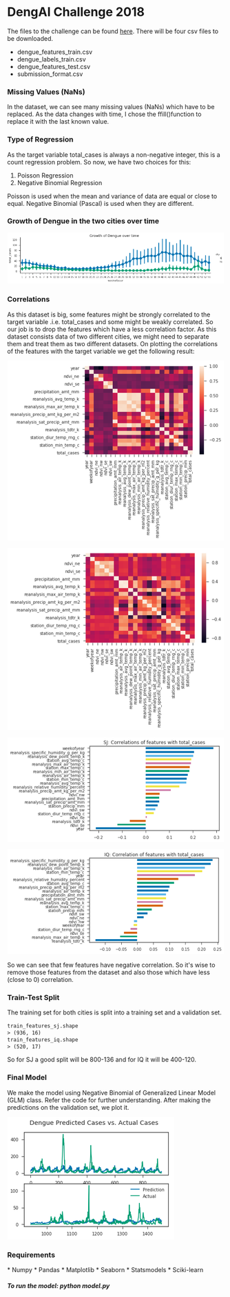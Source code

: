 <h1> DengAI Challenge 2018 </h1>

The files to the challenge can be found [here](https://www.drivendata.org/competitions/44/dengai-predicting-disease-spread/).
There will be four csv files to be downloaded. 
* dengue_features_train.csv
* dengue_labels_train.csv
* dengue_features_test.csv
* submission_format.csv

<h3>Missing Values (NaNs)</h3>
In the dataset, we can see many missing values (NaNs) which have to be replaced. As the data changes with time, I chose the ffill()function to replace it with the last known value.

<h3>Type of Regression</h3>
As the target variable total_cases is always a non-negative integer, this is a count regression problem.
So now, we have two choices for this: 

1. Poisson Regression
1. Negative Binomial Regression

Poisson is used when the mean and variance of data are equal or close to equal. Negative Binomial (Pascal) is used when they are different. 

<h3>Growth of Dengue in the two cities over time</h3>

![](/images/growth_of_dengue.png)

<h3>Correlations</h3>
As this dataset is big, some features might be strongly correlated to the target variable .i.e. total_cases and some might be weakly correlated. So our job is to drop the features which have a less correlation factor. As this dataset consists data of two different cities, we might need to separate them and treat them as two different datasets. 
On plotting the correlations of the features with the target variable we get the following result: 

![](/images/corr_sj_heatmap.png)

![](/images/corr_iq_heatmap.png)

![](/images/corr_sj.png)

![](/images/corr_iq.png)

So we can see that few features have negative correlation. So it's wise to remove those features from the dataset and also those which have less (close to 0) correlation. 

<h3>Train-Test Split</h3>
The training set for both cities is split into a training set and a validation set. 

 ```
 train_features_sj.shape
 > (936, 16)
 train_features_iq.shape
 > (520, 17)
 ``` 
 So for SJ a good split will be 800-136 and for IQ it will be 400-120.
 
 <h3>Final Model</h3>
 We make the model using Negative Binomial of Generalized Linear Model (GLM) class. Refer the code for further understanding. 
 After making the predictions on the validation set, we plot it.
 
 ![](/images/actual_vs_prediction.png)
 
 <h3>Requirements</h3>
 * Numpy
 * Pandas
 * Matplotlib
 * Seaborn
 * Statsmodels
 * Sciki-learn
 
 <h5>To run the model: python model.py</h5>
